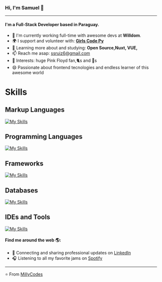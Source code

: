 ### Hi, I'm Samuel 👋
---

#### I'm a Full-Stack Developer based in Paraguay.

- 🏢 I'm currently working full-time with awesome devs at **Willdom**.
- 🌍 I support and volunteer with: <a href="https://github.com/GirlsCodePy/girls-code-web">**Girls Code Py**</a>
- 🌱 Learning more about and studying: **Open Source,Nuxt, VUE,**
- 📫 Reach me asap: ssruiz6@gmail.com
- 💜 Interests: huge Pink Floyd fan,🐈‍s and 🐸s
- 😄 Passionate about frontend tecnologies and endless learner of this awesome world


# Skills

## Markup Languages
[![My Skills](https://skillicons.dev/icons?i=html,css,sass,tailwind,styledcomponents,materialui)](https://skillicons.dev)

## Programming Languages
[![My Skills](https://skillicons.dev/icons?i=java,javascript,ts&perline=4)](https://skillicons.dev)

## Frameworks
[![My Skills](https://skillicons.dev/icons?i=nextjs,nestjs,express,react,vue)](https://skillicons.dev)

## Databases
[![My Skills](https://skillicons.dev/icons?i=postgres,mysql,mongodb)](https://skillicons.dev)

## IDEs and Tools
[![My Skills](https://skillicons.dev/icons?i=vite,git,github,visualstudio,vscode,docker)](https://skillicons.dev)


#### Find me around the web 🌎:
- 💼 Connecting and sharing professional updates on <a href="https://www.linkedin.com/in/ssruiz6/">LinkedIn</a>
- 🎧 Listening to all my favorite jams on <a href="https://open.spotify.com/user/im_time">Spotify</a>

---

⭐️ From [MillyCodes](https://github.com/MillyCodes)
